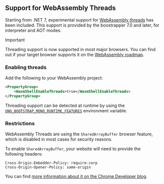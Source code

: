 ## Support for WebAssembly Threads

Starting from .NET 7, experimental support for [WebAssembly threads](https://github.com/WebAssembly/threads/blob/master/proposals/threads/Overview.md) has been included. This support is provided by the boostrapper 7.0 and later, for interpreter and AOT modes.

> [!IMPORTANT]
> Threading support is now supported in most major browsers. You can find out if your target browser supports it on the [WebAssembly roadmap](https://webassembly.org/roadmap).

### Enabling threads
Add the following to your WebAssembly project:
```xml
<PropertyGroup>
	<WasmShellEnableThreads>true</WasmShellEnableThreads>
</PropertyGroup>
```

Threading support can be detected at runtime by using the [`UNO_BOOTSTRAP_MONO_RUNTIME_FEATURES`](features-environment-variables.md) environment variable.

### Restrictions
WebAssembly Threads are using the `SharedArrayBuffer` browser feature, which is disabled in most cases for security reasons. 

To enable `SharedArrayBuffer`, your website will need to provide the following headers:

```
Cross-Origin-Embedder-Policy: require-corp
Cross-Origin-Opener-Policy: same-origin
```

You can find [more information about it on the Chrome Developer blog](https://developer.chrome.com/blog/enabling-shared-array-buffer/).